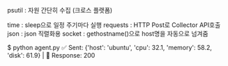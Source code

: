psutil : 자원 간단히 수집 (크로스 플랫폼)

time : sleep으로 일정 주기마다 실행
requests : HTTP Post로 Collector API호출
json : json 직렬화용
socket : gethostname()으로 host명을 자동으로 넘겨줌

$ python agent.py
✅ Sent: {'host': 'ubuntu', 'cpu': 32.1, 'memory': 58.2, 'disk': 61.9} | 🔁 Response: 200
